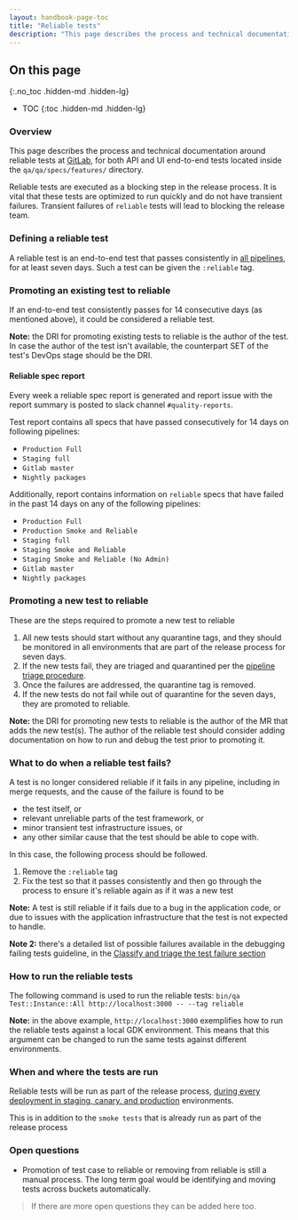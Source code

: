 ```yaml
---
layout: handbook-page-toc
title: "Reliable tests"
description: "This page describes the process and technical documentation around reliable tests at GitLab. Reliable tests are executed as a blocking step in the release process."
---
```


## On this page

{:.no_toc .hidden-md .hidden-lg}

- TOC
{:toc .hidden-md .hidden-lg}

### Overview

This page describes the process and technical documentation around reliable tests at [GitLab](http://gitlab.com/gitlab-org/gitlab), for both API and UI end-to-end tests located inside the `qa/qa/specs/features/` directory.

Reliable tests are executed as a blocking step in the release process. It is vital that these tests are optimized to run quickly and do not have transient failures. Transient failures of `reliable` tests will lead to blocking the release team.

### Defining a reliable test

A reliable test is an end-to-end test that passes consistently in [all pipelines](/handbook/engineering/quality/quality-engineering/debugging-qa-test-failures/#scheduled-qa-test-pipelines), for at least seven days. Such a test can be given the `:reliable` tag.

### Promoting an existing test to reliable

If an end-to-end test consistently passes for 14 consecutive days (as mentioned above), it could be considered a reliable test.

**Note:** the DRI for promoting existing tests to reliable is the author of the test. In case the author of the test isn't available, the counterpart SET of the test's DevOps stage should be the DRI.

#### Reliable spec report

Every week a reliable spec report is generated and report issue with the report summary is posted to slack channel `#quality-reports`.

Test report contains all specs that have passed consecutively for 14 days on following pipelines:

- `Production Full`
- `Staging full`
- `Gitlab master`
- `Nightly packages`

Additionally, report contains information on `reliable` specs that have failed in the past 14 days on any of the following pipelines:

- `Production Full`
- `Production Smoke and Reliable`
- `Staging full`
- `Staging Smoke and Reliable`
- `Staging Smoke and Reliable (No Admin)`
- `Gitlab master`
- `Nightly packages`

### Promoting a new test to reliable

These are the steps required to promote a new test to reliable

1. All new tests should start without any quarantine tags, and they should be monitored in all environments that are part of the release process for seven days.
2. If the new tests fail, they are triaged and quarantined per the [pipeline triage procedure](/handbook/engineering/quality/quality-engineering/debugging-qa-test-failures/).
3. Once the failures are addressed, the quarantine tag is removed.
4. If the new tests do not fail while out of quarantine for the seven days, they are promoted to reliable.

**Note:** the DRI for promoting new tests to reliable is the author of the MR that adds the new test(s). The author of the reliable test should consider adding documentation on how to run and debug the test prior to promoting it.

### What to do when a reliable test fails?

A test is no longer considered reliable if it fails in any pipeline, including in merge requests, and the cause of the failure is found to be

- the test itself, or
- relevant unreliable parts of the test framework, or
- minor transient test infrastructure issues, or
- any other similar cause that the test should be able to cope with.

In this case, the following process should be followed.

1. Remove the `:reliable` tag
2. Fix the test so that it passes consistently and then go through the process to ensure it's reliable again as if it was a new test

**Note:** A test is still reliable if it fails due to a bug in the application code, or due to issues with the application infrastructure that the test is not expected to handle.

**Note 2:** there's a detailed list of possible failures available in the debugging failing tests guideline, in the [Classify and triage the test failure section](/handbook/engineering/quality/quality-engineering/debugging-qa-test-failures/#classify-and-triage-the-test-failure)

### How to run the reliable tests

The following command is used to run the reliable tests:
`bin/qa Test::Instance::All http://localhost:3000 -- --tag reliable`

**Note:** in the above example, `http://localhost:3000` exemplifies how to run the reliable tests against a local GDK environment. This means that this argument can be changed to run the same tests against different environments.

### When and where the tests are run

Reliable tests will be run as part of the release process, [during every deployment in staging, canary, and production](/handbook/engineering/quality/quality-engineering/debugging-qa-test-failures/#scheduled-qa-test-pipelines) environments.

This is in addition to the `smoke tests` that is already run as part of the release process

### Open questions

- Promotion of test case to reliable or removing from reliable is still a manual process. The long term goal would be identifying and moving tests across buckets automatically.

> If there are more open questions they can be added here too.
